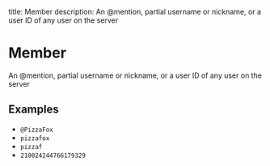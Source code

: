 title: Member
description: An @mention, partial username or nickname, or a user ID of any user on the server

# Member

An @mention, partial username or nickname, or a user ID of any user on the server

## Examples

- `@PizzaFox`
- `pizzafox`
- `pizzaf`
- `210024244766179329`
